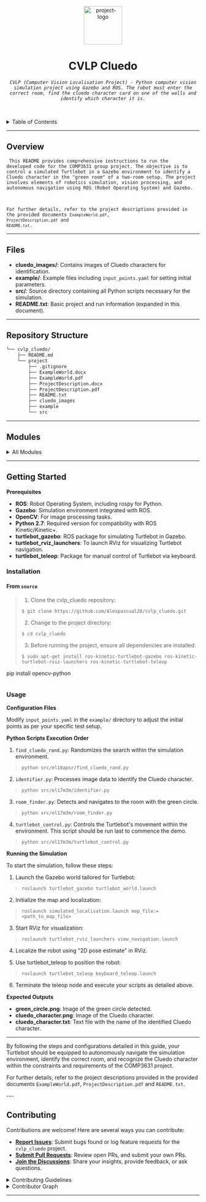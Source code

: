 <p align="center">
  <img src="https://www.svgrepo.com/show/263197/magnifying-glass-search.svg" width="100" alt="project-logo">
</p>
<p align="center">
    <h1 align="center">CVLP Cluedo</h1>
</p>
<p align="center">
    <em><code>CVLP (Computer Vision Localisation Project) - Python computer vision simulation project using Gazebo and ROS. The robot must enter the correct room, find the cluedo character card on one of the walls and identify which character it is.</code></em>
</p>

<br><!-- TABLE OF CONTENTS -->
<details>
  <summary>Table of Contents</summary><br>

- [ Overview](#-overview)
- [ Files](#files)
- [ Repository Structure](#-repository-structure)
- [ Modules](#-modules)
- [ Getting Started](#-getting-started)
  - [ Installation](#-installation)
  - [ Usage](#-usage)
- [ Contributing](#-contributing)
</details>
<hr>

##  Overview

<code> This README provides comprehensive instructions to run the developed code for the COMP3631 group project. The objective is to control a simulated Turtlebot in a Gazebo environment to identify a Cluedo character in the "green room" of a two-room setup. The project involves elements of robotics simulation, vision processing, and autonomous navigation using ROS (Robot Operating System) and Gazebo.

For further details, refer to the project descriptions provided in the provided documents `ExampleWorld.pdf`, `ProjectDescription.pdf` and `README.txt`.</code>

---

##  Files

* **cluedo_images/**: Contains images of Cluedo characters for identification.
* **example/**: Example files including `input_points.yaml` for setting initial parameters.
* **src/**: Source directory containing all Python scripts necessary for the simulation.
* **README.txt**: Basic project and run information (expanded in this document).

---

##  Repository Structure

```sh
└── cvlp_cluedo/
    ├── README.md
    └── project
        ├── .gitignore
        ├── ExampleWorld.docx
        ├── ExampleWorld.pdf
        ├── ProjectDescription.docx
        ├── ProjectDescription.pdf
        ├── README.txt
        ├── cluedo_images
        ├── example
        └── src
```

---

##  Modules

<details closed><summary>All Modules</summary>

<details closed><summary>project</summary>

| File                                                                                          | Summary                         |
| ---                                                                                           | ---                             |
| [README.txt](https://github.com/Alexpascual28/cvlp_cluedo.git/blob/master/project/README.txt) | <code>► INSERT-TEXT-HERE</code> |

</details>

<details closed><summary>project.src.el18ac</summary>

| File                                                                                                                 | Summary                         |
| ---                                                                                                                  | ---                             |
| [room_explorer.py](https://github.com/Alexpascual28/cvlp_cluedo.git/blob/master/project/src/el18ac/room_explorer.py) | <code>► INSERT-TEXT-HERE</code> |
| [room_locator.py](https://github.com/Alexpascual28/cvlp_cluedo.git/blob/master/project/src/el18ac/room_locator.py)   | <code>► INSERT-TEXT-HERE</code> |
| [colour_search.py](https://github.com/Alexpascual28/cvlp_cluedo.git/blob/master/project/src/el18ac/colour_search.py) | <code>► INSERT-TEXT-HERE</code> |

</details>

<details closed><summary>project.src.el18apsr</summary>

| File                                                                                                                         | Summary                         |
| ---                                                                                                                          | ---                             |
| [find_cluedo_rand.py](https://github.com/Alexpascual28/cvlp_cluedo.git/blob/master/project/src/el18apsr/find_cluedo_rand.py) | <code>► INSERT-TEXT-HERE</code> |
| [frame_detection.py](https://github.com/Alexpascual28/cvlp_cluedo.git/blob/master/project/src/el18apsr/frame_detection.py)   | <code>► INSERT-TEXT-HERE</code> |
| [find_cluedo.py](https://github.com/Alexpascual28/cvlp_cluedo.git/blob/master/project/src/el18apsr/find_cluedo.py)           | <code>► INSERT-TEXT-HERE</code> |

</details>

<details closed><summary>project.src.el17m3m</summary>

| File                                                                                                                          | Summary                         |
| ---                                                                                                                           | ---                             |
| [room_finder.py](https://github.com/Alexpascual28/cvlp_cluedo.git/blob/master/project/src/el17m3m/room_finder.py)             | <code>► INSERT-TEXT-HERE</code> |
| [img_saver.py](https://github.com/Alexpascual28/cvlp_cluedo.git/blob/master/project/src/el17m3m/img_saver.py)                 | <code>► INSERT-TEXT-HERE</code> |
| [turtlebot_control.py](https://github.com/Alexpascual28/cvlp_cluedo.git/blob/master/project/src/el17m3m/turtlebot_control.py) | <code>► INSERT-TEXT-HERE</code> |
| [identifier.py](https://github.com/Alexpascual28/cvlp_cluedo.git/blob/master/project/src/el17m3m/identifier.py)               | <code>► INSERT-TEXT-HERE</code> |

</details>

<details closed><summary>project.example</summary>

| File                                                                                                                                | Summary                         |
| ---                                                                                                                                 | ---                             |
| [testing_world.world](https://github.com/Alexpascual28/cvlp_cluedo.git/blob/master/project/example/testing_world.world)             | <code>► INSERT-TEXT-HERE</code> |
| [input_points.yaml](https://github.com/Alexpascual28/cvlp_cluedo.git/blob/master/project/example/input_points.yaml)                 | <code>► INSERT-TEXT-HERE</code> |
| [example_inputs.yaml](https://github.com/Alexpascual28/cvlp_cluedo.git/blob/master/project/example/example_inputs.yaml)             | <code>► INSERT-TEXT-HERE</code> |
| [testing_world_inputs.yaml](https://github.com/Alexpascual28/cvlp_cluedo.git/blob/master/project/example/testing_world_inputs.yaml) | <code>► INSERT-TEXT-HERE</code> |
| [project.world](https://github.com/Alexpascual28/cvlp_cluedo.git/blob/master/project/example/project.world)                         | <code>► INSERT-TEXT-HERE</code> |

</details>

<details closed><summary>project.example.models.cluedo_character</summary>

| File                                                                                                                              | Summary                         |
| ---                                                                                                                               | ---                             |
| [model.sdf](https://github.com/Alexpascual28/cvlp_cluedo.git/blob/master/project/example/models/cluedo_character/model.sdf)       | <code>► INSERT-TEXT-HERE</code> |
| [model.config](https://github.com/Alexpascual28/cvlp_cluedo.git/blob/master/project/example/models/cluedo_character/model.config) | <code>► INSERT-TEXT-HERE</code> |

</details>

<details closed><summary>project.example.models.cluedo_character.materials.scripts</summary>

| File                                                                                                                                                                          | Summary                         |
| ---                                                                                                                                                                           | ---                             |
| [Cluedo_character.material](https://github.com/Alexpascual28/cvlp_cluedo.git/blob/master/project/example/models/cluedo_character/materials/scripts/Cluedo_character.material) | <code>► INSERT-TEXT-HERE</code> |

</details>

<details closed><summary>project.example.models.green_image</summary>

| File                                                                                                                         | Summary                         |
| ---                                                                                                                          | ---                             |
| [model.sdf](https://github.com/Alexpascual28/cvlp_cluedo.git/blob/master/project/example/models/green_image/model.sdf)       | <code>► INSERT-TEXT-HERE</code> |
| [model.config](https://github.com/Alexpascual28/cvlp_cluedo.git/blob/master/project/example/models/green_image/model.config) | <code>► INSERT-TEXT-HERE</code> |

</details>

<details closed><summary>project.example.models.green_image.materials.scripts</summary>

| File                                                                                                                                                           | Summary                         |
| ---                                                                                                                                                            | ---                             |
| [green_image.material](https://github.com/Alexpascual28/cvlp_cluedo.git/blob/master/project/example/models/green_image/materials/scripts/green_image.material) | <code>► INSERT-TEXT-HERE</code> |

</details>

<details closed><summary>project.example.models.grey_wall_small</summary>

| File                                                                                                                               | Summary                         |
| ---                                                                                                                                | ---                             |
| [model.sdf](https://github.com/Alexpascual28/cvlp_cluedo.git/blob/master/project/example/models/grey_wall_small/model.sdf)         | <code>► INSERT-TEXT-HERE</code> |
| [model.config](https://github.com/Alexpascual28/cvlp_cluedo.git/blob/master/project/example/models/grey_wall_small/model.config)   | <code>► INSERT-TEXT-HERE</code> |
| [model-1_4.sdf](https://github.com/Alexpascual28/cvlp_cluedo.git/blob/master/project/example/models/grey_wall_small/model-1_4.sdf) | <code>► INSERT-TEXT-HERE</code> |
| [model-1_3.sdf](https://github.com/Alexpascual28/cvlp_cluedo.git/blob/master/project/example/models/grey_wall_small/model-1_3.sdf) | <code>► INSERT-TEXT-HERE</code> |

</details>

<details closed><summary>project.example.models.grey_wall_small.materials.scripts</summary>

| File                                                                                                                                                           | Summary                         |
| ---                                                                                                                                                            | ---                             |
| [grey_wall.material](https://github.com/Alexpascual28/cvlp_cluedo.git/blob/master/project/example/models/grey_wall_small/materials/scripts/grey_wall.material) | <code>► INSERT-TEXT-HERE</code> |

</details>

<details closed><summary>project.example.models.red_image</summary>

| File                                                                                                                       | Summary                         |
| ---                                                                                                                        | ---                             |
| [model.sdf](https://github.com/Alexpascual28/cvlp_cluedo.git/blob/master/project/example/models/red_image/model.sdf)       | <code>► INSERT-TEXT-HERE</code> |
| [model.config](https://github.com/Alexpascual28/cvlp_cluedo.git/blob/master/project/example/models/red_image/model.config) | <code>► INSERT-TEXT-HERE</code> |

</details>

<details closed><summary>project.example.models.red_image.materials.scripts</summary>

| File                                                                                                                                                     | Summary                         |
| ---                                                                                                                                                      | ---                             |
| [red_image.material](https://github.com/Alexpascual28/cvlp_cluedo.git/blob/master/project/example/models/red_image/materials/scripts/red_image.material) | <code>► INSERT-TEXT-HERE</code> |

</details>

<details closed><summary>project.example.models.red_image.red_image</summary>

| File                                                                                                                                 | Summary                         |
| ---                                                                                                                                  | ---                             |
| [model.sdf](https://github.com/Alexpascual28/cvlp_cluedo.git/blob/master/project/example/models/red_image/red_image/model.sdf)       | <code>► INSERT-TEXT-HERE</code> |
| [model.config](https://github.com/Alexpascual28/cvlp_cluedo.git/blob/master/project/example/models/red_image/red_image/model.config) | <code>► INSERT-TEXT-HERE</code> |

</details>

<details closed><summary>project.example.models.red_image.red_image.materials.scripts</summary>

| File                                                                                                                                                               | Summary                         |
| ---                                                                                                                                                                | ---                             |
| [red_image.material](https://github.com/Alexpascual28/cvlp_cluedo.git/blob/master/project/example/models/red_image/red_image/materials/scripts/red_image.material) | <code>► INSERT-TEXT-HERE</code> |

</details>

<details closed><summary>project.example.map</summary>

| File                                                                                                                  | Summary                         |
| ---                                                                                                                   | ---                             |
| [test_map.yaml](https://github.com/Alexpascual28/cvlp_cluedo.git/blob/master/project/example/map/test_map.yaml)       | <code>► INSERT-TEXT-HERE</code> |
| [project_map.yaml](https://github.com/Alexpascual28/cvlp_cluedo.git/blob/master/project/example/map/project_map.yaml) | <code>► INSERT-TEXT-HERE</code> |

</details>

</details>

---

##  Getting Started

**Prerequisites**

* **ROS**: Robot Operating System, including rospy for Python.
* **Gazebo**: Simulation environment integrated with ROS.
* **OpenCV**: For image processing tasks.
* **Python 2.7**: Required version for compatibility with ROS Kinetic/Kinetic+.
* **turtlebot_gazebo**: ROS package for simulating Turtlebot in Gazebo.
* **turtlebot_rviz_launchers**: To launch RViz for visualizing Turtlebot navigation.
* **turtlebot_teleop**: Package for manual control of Turtlebot via keyboard.

###  Installation

<h4>From <code>source</code></h4>

> 1. Clone the cvlp_cluedo repository:
>
> ```console
> $ git clone https://github.com/Alexpascual28/cvlp_cluedo.git
> ```
>
> 2. Change to the project directory:
> ```console
> $ cd cvlp_cluedo
> ```
>
> 3. Before running the project, ensure all dependencies are installed:
> ```console
> $ sudo apt-get install ros-kinetic-turtlebot-gazebo ros-kinetic-turtlebot-rviz-launchers ros-kinetic-turtlebot-teleop
pip install opencv-python
> ```

###  Usage

**Configuration Files**

Modify `input_points.yaml` in the `example/` directory to adjust the initial points as per your specific test setup.

**Python Scripts Execution Order**

1. `find_cluedo_rand.py`: Randomizes the search within the simulation environment.

> ```console
> python src/el18apsr/find_cluedo_rand.py
> ```

2. `identifier.py`: Processes image data to identify the Cluedo character.

> ```console
> python src/el17m3m/identifier.py
> ```

3. `room_finder.py`: Detects and navigates to the room with the green circle.

> ```console
> python src/el17m3m/room_finder.py
> ```

4. `turtlebot_control.py`: Controls the Turtlebot's movement within the environment. This script should be run last to commence the demo.

> ```console
> python src/el17m3m/turtlebot_control.py
> ```

**Running the Simulation**

To start the simulation, follow these steps:

1. Launch the Gazebo world tailored for Turtlebot:

> ```console
> roslaunch turtlebot_gazebo turtlebot_world.launch
> ```

2. Initialize the map and localization:

> ```console
> roslaunch simulated_localisation.launch map_file:=<path_to_map_file>
> ```

3. Start RViz for visualization:

> ```console
> roslaunch turtlebot_rviz_launchers view_navigation.launch
> ```

4. Localize the robot using "2D pose estimate" in RViz.

5. Use turtlebot_teleop to position the robot:

> ```console
> roslaunch turtlebot_teleop keyboard_teleop.launch
> ```

6. Terminate the teleop node and execute your scripts as detailed above.

**Expected Outputs**

* **green_circle.png**: Image of the green circle detected.
* **cluedo_character.png**: Image of the Cluedo character.
* **cluedo_character.txt**: Text file with the name of the identified Cluedo character.

---

By following the steps and configurations detailed in this guide, your Turtlebot should be equipped to autonomously navigate the simulation environment, identify the correct room, and recognize the Cluedo character within the constraints and requirements of the COMP3631 project.

For further details, refer to the project descriptions provided in the provided documents `ExampleWorld.pdf`, `ProjectDescription.pdf` and `README.txt`.

---​

##  Contributing

Contributions are welcome! Here are several ways you can contribute:

- **[Report Issues](https://github.com/Alexpascual28/cvlp_cluedo.git/issues)**: Submit bugs found or log feature requests for the `cvlp_cluedo` project.
- **[Submit Pull Requests](https://github.com/Alexpascual28/cvlp_cluedo.git/blob/main/CONTRIBUTING.md)**: Review open PRs, and submit your own PRs.
- **[Join the Discussions](https://github.com/Alexpascual28/cvlp_cluedo.git/discussions)**: Share your insights, provide feedback, or ask questions.

<details closed>
<summary>Contributing Guidelines</summary>

1. **Fork the Repository**: Start by forking the project repository to your github account.
2. **Clone Locally**: Clone the forked repository to your local machine using a git client.
   ```sh
   git clone https://github.com/Alexpascual28/cvlp_cluedo.git
   ```
3. **Create a New Branch**: Always work on a new branch, giving it a descriptive name.
   ```sh
   git checkout -b new-feature-x
   ```
4. **Make Your Changes**: Develop and test your changes locally.
5. **Commit Your Changes**: Commit with a clear message describing your updates.
   ```sh
   git commit -m 'Implemented new feature x.'
   ```
6. **Push to github**: Push the changes to your forked repository.
   ```sh
   git push origin new-feature-x
   ```
7. **Submit a Pull Request**: Create a PR against the original project repository. Clearly describe the changes and their motivations.
8. **Review**: Once your PR is reviewed and approved, it will be merged into the main branch. Congratulations on your contribution!
</details>

<details closed>
<summary>Contributor Graph</summary>
<br>
<p align="center">
   <a href="https://github.com{/Alexpascual28/cvlp_cluedo.git/}graphs/contributors">
      <img src="https://contrib.rocks/image?repo=Alexpascual28/cvlp_cluedo.git">
   </a>
</p>
</details>

---